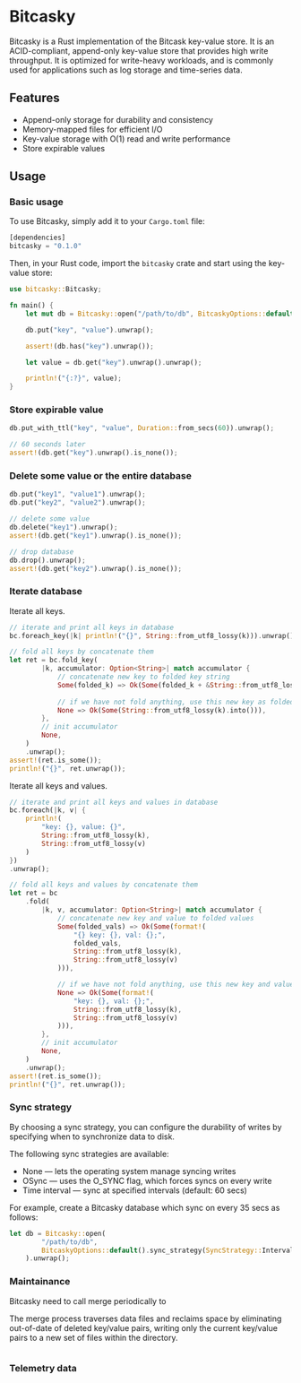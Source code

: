 # Bitcasky

Bitcasky is a Rust implementation of the Bitcask key-value store. It is an ACID-compliant, append-only key-value store that provides high write throughput. It is optimized for write-heavy workloads, and is commonly used for applications such as log storage and time-series data.

## Features

- Append-only storage for durability and consistency
- Memory-mapped files for efficient I/O
- Key-value storage with O(1) read and write performance
- Store expirable values

## Usage

### Basic usage

To use Bitcasky, simply add it to your `Cargo.toml` file:

```rust
[dependencies]
bitcasky = "0.1.0"
```

Then, in your Rust code, import the `bitcasky` crate and start using the key-value store:

```rust
use bitcasky::Bitcasky;

fn main() {
    let mut db = Bitcasky::open("/path/to/db", BitcaskyOptions::default()).unwrap()

    db.put("key", "value").unwrap();

    assert!(db.has("key").unwrap());

    let value = db.get("key").unwrap().unwrap();

    println!("{:?}", value);
}
```

### Store expirable value

```rust
db.put_with_ttl("key", "value", Duration::from_secs(60)).unwrap();

// 60 seconds later
assert!(db.get("key").unwrap().is_none());
```

### Delete some value or the entire database

```rust
db.put("key1", "value1").unwrap();
db.put("key2", "value2").unwrap();

// delete some value
db.delete("key1").unwrap();
assert!(db.get("key1").unwrap().is_none());

// drop database
db.drop().unwrap();
assert!(db.get("key2").unwrap().is_none());
```

### Iterate database

Iterate all keys.

```rust
// iterate and print all keys in database
bc.foreach_key(|k| println!("{}", String::from_utf8_lossy(k))).unwrap();

// fold all keys by concatenate them
let ret = bc.fold_key(
        |k, accumulator: Option<String>| match accumulator {
            // concatenate new key to folded key string
            Some(folded_k) => Ok(Some(folded_k + &String::from_utf8_lossy(k))),
            
            // if we have not fold anything, use this new key as folded key
            None => Ok(Some(String::from_utf8_lossy(k).into())),
        },
        // init accumulator
        None,
    )
    .unwrap();
assert!(ret.is_some());
println!("{}", ret.unwrap());
```

Iterate all keys and values.

```rust
// iterate and print all keys and values in database
bc.foreach(|k, v| {
    println!(
        "key: {}, value: {}",
        String::from_utf8_lossy(k),
        String::from_utf8_lossy(v)
    )
})
.unwrap();

// fold all keys and values by concatenate them
let ret = bc
    .fold(
        |k, v, accumulator: Option<String>| match accumulator {
            // concatenate new key and value to folded values
            Some(folded_vals) => Ok(Some(format!(
                "{} key: {}, val: {};",
                folded_vals,
                String::from_utf8_lossy(k),
                String::from_utf8_lossy(v)
            ))),

            // if we have not fold anything, use this new key and value as folded values
            None => Ok(Some(format!(
                "key: {}, val: {};",
                String::from_utf8_lossy(k),
                String::from_utf8_lossy(v)
            ))),
        },
        // init accumulator
        None,
    )
    .unwrap();
assert!(ret.is_some());
println!("{}", ret.unwrap());
```

### Sync strategy

By choosing a sync strategy, you can configure the durability of writes by specifying when to synchronize data to disk.

The following sync strategies are available:

* None — lets the operating system manage syncing writes
* OSync — uses the O_SYNC flag, which forces syncs on every write
* Time interval — sync at specified intervals (default: 60 secs)

For example, create a Bitcasky database which sync on every 35 secs as follows:

```rust
let db = Bitcasky::open(
        "/path/to/db", 
        BitcaskyOptions::default().sync_strategy(SyncStrategy::Interval(Duration::from_secs(35)))
    ).unwrap();
```

### Maintainance

Bitcasky need to call merge periodically to 

The merge process traverses data files and reclaims space by eliminating out-of-date of deleted key/value pairs, writing only the current key/value pairs to a new set of files within the directory.

```rust

```

### Telemetry data